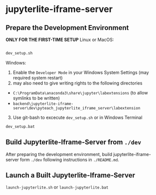 # jupyterlite-iframe-server

## Prepare the Development Environment

**ONLY FOR THE FIRST-TIME SETUP**
Linux or MacOS:
```bash

dev_setup.sh
```

Windows:
1. Enable the `Developer Mode` in your Windows System Settings (may required system restart)
2. may also need to give writing rights to the following directories
- `C:\ProgramData\anaconda3\share\jupyter\labextensions` (to allow symlinks to be written)
- `backend\jupyterlite-iframe-server\dev\pyteach_jupyterlite_iframe_server\labextension`
3. Use git-bash to excecute `dev_setup.sh` or in Windows Terminal
```bash
dev_setup.bat
```

## Build Jupyterlite-Iframe-Server from `./dev`

After preparing the development environment, build jupyterlite-iframe-server form `./dev` following instructions in `./README.md`.

## Launch a Built Jupyterlite-Iframe-Server

`launch-jupyterlite.sh` or `launch-jupyterlite.bat`